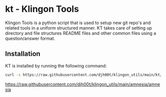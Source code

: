 # kt - Klingon Tools
Klingon Tools is a python script that is used to setup new git repo's and
related tools in a uniform structured manner. KT takes care of setting up
directory and file structures README files and other common files using a
question/answer format.

## Installation
KT is installed by running the following command:
```bash
curl -s https://raw.githubusercontent.com/djh00t/klingon_utils/main/kt/kt-installer | python
```

https://raw.githubusercontent.com/djh00t/klingon_utils/main/amnesia/amnesia
